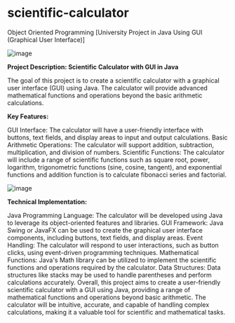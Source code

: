 # scientific-calculator
Object Oriented Programming [University Project in Java Using GUI (Graphical User Interface)]

![image](https://github.com/Mohammad-Ahmed73/scientific-calculator/assets/85429813/459dee55-4761-48b1-851f-88f57714fd1f)

**Project Description: Scientific Calculator with GUI in Java**

The goal of this project is to create a scientific calculator with a graphical user interface (GUI) using Java. The calculator will provide advanced mathematical functions and operations beyond the basic arithmetic calculations.

**Key Features:**

GUI Interface: The calculator will have a user-friendly interface with buttons, text fields, and display areas to input and output calculations.
Basic Arithmetic Operations: The calculator will support addition, subtraction, multiplication, and division of numbers.
Scientific Functions: The calculator will include a range of scientific functions such as square root, power, logarithm, trigonometric functions (sine, cosine, tangent), and exponential functions and addition function is to calculate fibonacci series and factorial.

![image](https://github.com/Mohammad-Ahmed73/scientific-calculator/assets/85429813/8e5aecc8-7bee-4fda-b82f-2d1839c46d73)

**Technical Implementation:**

Java Programming Language: The calculator will be developed using Java to leverage its object-oriented features and libraries.
GUI Framework: Java Swing or JavaFX can be used to create the graphical user interface components, including buttons, text fields, and display areas.
Event Handling: The calculator will respond to user interactions, such as button clicks, using event-driven programming techniques.
Mathematical Functions: Java's Math library can be utilized to implement the scientific functions and operations required by the calculator.
Data Structures: Data structures like stacks may be used to handle parentheses and perform calculations accurately.
Overall, this project aims to create a user-friendly scientific calculator with a GUI using Java, providing a range of mathematical functions and operations beyond basic arithmetic. The calculator will be intuitive, accurate, and capable of handling complex calculations, making it a valuable tool for scientific and mathematical tasks.

